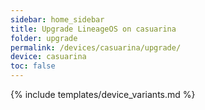 ```yaml
---
sidebar: home_sidebar
title: Upgrade LineageOS on casuarina
folder: upgrade
permalink: /devices/casuarina/upgrade/
device: casuarina
toc: false
---
```

{% include templates/device_variants.md %}
